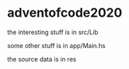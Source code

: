 # adventofcode2020
the interesting stuff is in src/Lib

some other stuff is in app/Main.hs

the source data is in res

